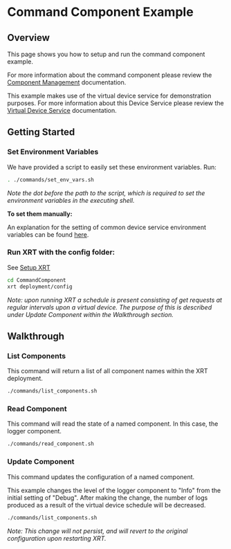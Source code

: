 # Command Component Example

## Overview

This page shows you how to setup and run the command component example.

For more information about the command component please review the [Component Management](https://docs.iotechsys.com/edge-xrt20/mqtt-management/mqtt-management.html#component-management) documentation.

This example makes use of the virtual device service for demonstration purposes. For more information about this Device Service please review the [Virtual Device Service](https://docs.iotechsys.com/edge-xrt20/device-service-components/virtual-device-service-component.html) documentation.

## Getting Started

### **Set Environment Variables**

We have provided a script to easily set these environment variables. Run:
```bash
. ./commands/set_env_vars.sh
```
*Note the dot before the path to the script, which is required to set the environment variables in the executing shell.*

**To set them manually:**

An explanation for the setting of common device service environment variables can be found [here](../DeviceServices/interactive-walkthrough/ds-getting-started-common.md#Device-service-configuration-setup).

### **Run XRT with the config folder:**

See [Setup XRT](../interactive-walkthrough/setup-xrt.md)

```bash
cd CommandComponent
xrt deployment/config
```
*Note: upon running XRT a schedule is present consisting of get requests at regular intervals upon a virtual device. The purpose of this is described under Update Component within the Walkthrough section.*

## Walkthrough

### List Components
This command will return a list of all component names within the XRT deployment.
```bash
./commands/list_components.sh
```

### Read Component
This command will read the state of a named component. In this case, the logger component.
```bash
./commands/read_component.sh
```

### Update Component
This command updates the configuration of a named component.

This example changes the level of the logger component to "Info" from the initial setting of "Debug". After making the change, the number of logs produced as a result of the virtual device schedule will be decreased.

```bash
./commands/list_components.sh
```


*Note: This change will not persist, and will revert to the original configuration upon restarting XRT.*
